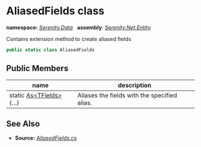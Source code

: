 # AliasedFields class
**namespace:** *[Serenity.Data](../README.md#serenity.data-namespace)*   **assembly**: *[Serenity.Net.Entity](../README.md)*

Contains extension method to create aliased fields

```csharp
public static class AliasedFields
```

## Public Members

| name | description |
| --- | --- |
| static [As&lt;TFields&gt;](AliasedFields/As.md)(…) | Aliases the fields with the specified alias. |

## See Also

* **Source:** *[AliasedFields.cs](https://github.com/serenity-is/Serenity/blob/master/src/Serenity.Net.Entity/Extensions/AliasedFields.cs)*